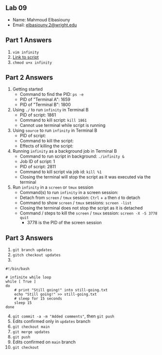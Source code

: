 ## Lab 09

- Name: Mahmoud Elbasiouny
- Email: elbasiouny.2@wright.edu

## Part 1 Answers

1. `vim infinity`
2. [Link to script](infinity) 
3. `chmod u+x infinity`

## Part 2 Answers

1. Getting started
   - Command to find the PID: `ps -e`
   - PID of "Terminal A": 1659
   - PID of "Terminal B": 1800
2. Using `./` to run `infinity` in Terminal B
   - PID of script: 1861
   - Command to kill script: `kill 1861`
   - Cannot use terminal while script is running
3. Using `source` to run `infinity` in Terminal B
   - PID of script:
   - Command to kill the script:
   - Effects of killing the script: 
4. Running `infinity` as a background job in Terminal B
   - Command to run script in background: `./infinity &`
   - Job ID of script: 1
   - PID of script: 2811
   - Command to kill script via job id: `kill %1`
   - Closing the terminal will stop the script as it was executed via the terminal
5. Run `infinity` in a `screen` or `tmux` session
   - Command(s) to run `infinity` in a screen session:
   - Detach from `screen` / `tmux` session: `Ctrl` + `a` then `d` to detach
   - Command to show `screen` / `tmux` sessions: `screen -list`
   - Closing the terminal does not stop the script as it is detached
   - Command / steps to kill the `screen` / `tmux` session: `screen -X -S 3778 quit`
      - 3778 is the PID of the screen session

## Part 3 Answers

1. `git branch updates`
2. `gitch checkout updates`
3.
```
#!/bin/bash

# infinite while loop
while [ True ]
do
    # print "Still going!" into still-going.txt
    echo "Still going!" >> still-going.txt
    # sleep for 15 seconds
    sleep 15
done
```
4. `git commit -a -m "Added comments"`, then `git push`
5. Edits confirmed only in `updates` branch
6. `git checkout main`
7. `git merge updates`
8. `git push`
9. Edits confirmed on `main` branch
10. `git checkout`

